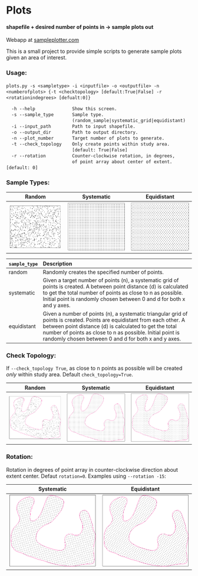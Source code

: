 # Plots
#### shapefile + desired number of points in → sample plots out

Webapp at [sampleplotter.com](http://www.sampleplotter.com)

This is a small project to provide simple scripts to generate sample plots given an area of interest.

### Usage:

~~~
plots.py -s <sampletype> -i <inputfile> -o <outputfile> -n <numberofplots> {-t <checktopology> [default:True|False] -r <rotationindegrees> [defualt:0]}
~~~

~~~
  -h --help              Show this screen.
  -s --sample_type       Sample type.
  	                     (random_sample|systematic_grid|equidistant)
  -i --input_path        Path to input shapefile.
  -o --output_dir        Path to output directory.
  -n --plot_number       Target number of plots to generate.
  -t --check_topology    Only create points within study area.
  	                     [default: True|False]
  -r --rotation          Counter-clockwise rotation, in degrees,
  	                     of point array about center of extent. [default: 0]
~~~

### Sample Types:

| **Random** | **Systematic** | **Equidistant**  |
|---|---|---|
| ![](https://github.com/HaydenElza/plots/blob/master/examples/random_1000.png?raw=true) |  ![](https://github.com/HaydenElza/plots/blob/master/examples/systematic_1000.png?raw=true) | ![](https://github.com/HaydenElza/plots/blob/master/examples/equidistant_1000.png?raw=true)  |

| `sample_type` | Description |
---|:--
random | Randomly creates the specified number of points.
systematic | Given a target number of points (n), a systematic grid of points is created. A between point distance (d) is calculated to get the total number of points as close to n as possible. Initial point is randomly chosen between 0 and d for both x and y axes.
equidistant | Given a number of points (n), a systematic triangular grid of points is created. Points are equidistant from each other. A between point distance (d) is calculated to get the total number of points as close to n as possible. Initial point is randomly chosen between 0 and d for both x and y axes.

### Check Topology:

If `--check_topology True`, as close to n points as possible will be created *only* within study area. Default `check_topology=True`.

| Random | Systematic | Equidistant |
|---|---|---|
![](https://github.com/HaydenElza/plots/blob/master/examples/random_1000_checktopology.png?raw=true) | ![](https://github.com/HaydenElza/plots/blob/master/examples/systematic_1000_checktopology.png?raw=true) | ![](https://github.com/HaydenElza/plots/blob/master/examples/equidistant_1000_checktopology.png?raw=true)

### Rotation:

Rotation in degrees of point array in counter-clockwise direction about extent center. Defaut `rotation=0`. Examples using `--rotation -15`:

| Systematic | Equidistant |
|---|---|
![](https://github.com/HaydenElza/plots/blob/master/examples/systematic_1000_checktopology_-15rotation.png?raw=true) | ![](https://github.com/HaydenElza/plots/blob/master/examples/equidistant_1000_checktopology_-15rotation.png?raw=true)
